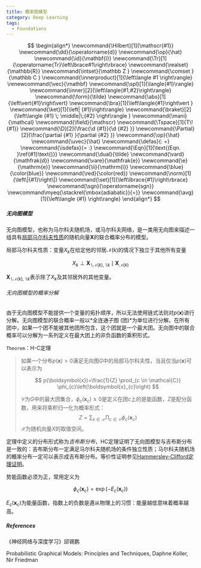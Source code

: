 ```yaml
---
title: 概率图模型
category: Deep Learning
tags:
  - Foundations
---
```


$$
\begin{align*}
\newcommand{\Hilbert}[1]{\mathscr{#1}}
\newcommand{\dd}{\operatorname{d}}
\newcommand{\op}{\hat}
\newcommand{\id}{\mathbf{I}}
\newcommand{\Tr}[1]{\operatorname{Tr}\left\lbrace#1\right\rbrace}
\newcommand{\realset}{\mathbb{R}}
\newcommand{\intset}{\mathbb Z }
\newcommand{\comset }{\mathbb C }
\newcommand{\innerproduct}[1]{\left\langle #1 \right\rangle}
\renewcommand{\vec}{\mathbf}
\newcommand{\spl}[1]{\langle{#1}\rangle}
\newcommand{\inner}[2]{\left\langle{#1,#2}\right\rangle}
\newcommand{\form}{\tilde}
\newcommand{\abs}[1]{\left\vert{#1}\right\vert}
\newcommand{\bra}[1]{\left\langle{#1}\right\vert }
\newcommand{\ket}[1]{\left| {#1}\right\rangle}
\newcommand{\braket}[2]{\left\langle {#1} \; \middle|\;{#2} \right\rangle }
\newcommand{\mani}{\mathcal}
\newcommand{\field}{\mathscr}
\newcommand{\Tspace}[1]{T\! {#1}}
\newcommand{\D}[2]{\frac{\d {#1}}{\d {#2} }}
\newcommand{\Partial}[2]{\frac{\partial {#1} }{\partial {#2} }}
\newcommand{\op}{\hat}
\newcommand{\uvec}{\hat}
\newcommand{\defas}{: =}
\newcommand{\isdefas}{= :}
\newcommand{\Eqn}[1]{\text{(Eqn. }\ref{#1}\text{)}}
\newcommand{\dual}{\tilde}
\newcommand{\vard}{\mathfrak{d}}
\newcommand{\vare}{\mathfrak{e}}
\newcommand{\e}{\mathrm{e}}
\newcommand{\ii}{\mathrm{i}}
\newcommand{\blue}{\color{blue}}
\newcommand{\red}{\color{red}}
\newcommand{\norm}[1]{\left\|{#1}\right\|}
\newcommand{\set}[1]{\left\lbrace{#1}\right\rbrace}
\newcommand{\sgn}{\operatorname{sgn}}
\newcommand\myeq{\stackrel{\mbox{adiabatic}}{=}}
\newcommand{\avg}[1]{\left\langle {#1} \right\rangle}
\end{align*}
$$

##### 无向图模型

无向图模型，也称为马尔科夫随机场，或马尔科夫网络，是一类用无向图来描述一组具有<u>局部马尔科夫性质</u>的随机向量$\boldsymbol{X}$的联合概率分布的模型。

局部马尔科夫性质：变量$X_{k}$在给定他的邻居$\mathcal{N}(k)$的情况下独立于其他所有变量


$$
X_{k} \perp \boldsymbol{X}_{\backslash \mathcal{N}(k), \backslash k} \mid \boldsymbol{X}_{\mathcal{N}(k)}
$$


$\boldsymbol{X}_{\backslash \mathcal{N}(k), \backslash k}$表示除了$X_{k}$及其邻居外的其他变量。

###### 无向图模型的概率分解

由于无向图模型不能提供一个变量的拓扑顺序，所以无法使用链式法则对$p(\boldsymbol{x})$进行分解。无向图模型的联合概率一般以*全连通子图 (团)*为单位进行分解。在所有团中，如果一个团不能被其他团所包含，这个团就是一个最大团。无向图中的联合概率可以分解为一系列定义在最大团上的非负函数的乘积形式。

`Theorem`：H-C定理

> 如果一个分布$p(\boldsymbol{x})>0$满足无向图$G$中的局部马尔科夫性，当且仅当$p(\boldsymbol{x})$可以表示为
>
> 
> $$
> p(\boldsymbol{x})=\frac{1}{Z} \prod_{c \in \mathcal{C}} \phi_{c}\left(\boldsymbol{x}_{c}\right)
> $$
> 
>
> $\mathcal{C}$为$G$中的最大团集合，$\phi_{c}\left(\boldsymbol{x}_{c}\right) \geq 0$是定义在团$c$上的是能函数，$Z$是配分函数，用来将乘积归一化为概率形式：
> $$
> Z=\sum_{x \in \mathcal{X}} \prod_{c \in \mathcal{C}} \phi_{c}\left(\boldsymbol{x}_{c}\right)
> $$
> $\mathcal{X}$为随机向量$X$的取值空间。

定理中定义的分布形式称为*吉布斯分布*，HC定理证明了无向图模型与吉布斯分布是一致的：吉布斯分布一定满足马尔科夫随机场的条件独立性质；马尔科夫随机场的概率分布一定可以表示成吉布斯分布。等价性证明参见[Hammersley-Clifford定理证明](https://blog.csdn.net/csuyzt/article/details/81709439)。

势能函数必须为正，常用定义为


$$
\phi_{c}\left(\boldsymbol{x}_{c}\right)=\exp \left(-E_{c}\left(\boldsymbol{x}_{c}\right)\right)
$$


$E_{c}\left(\boldsymbol{x}_{c}\right)$为能量函数，指数上的负数是遵从物理上的习惯：能量越低意味着概率越高。



##### References

《神经网络与深度学习》邱锡鹏

Probabilistic Graphical Models: Principles and Techniques, Daphne Koller, Nir Friedman  

